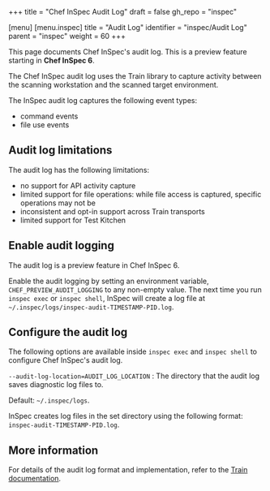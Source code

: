 +++
title = "Chef InSpec Audit Log"
draft = false
gh_repo = "inspec"

[menu]
  [menu.inspec]
    title = "Audit Log"
    identifier = "inspec/Audit Log"
    parent = "inspec"
    weight = 60
+++

This page documents Chef InSpec's audit log. This is a preview feature starting in **Chef InSpec 6**.

The Chef InSpec audit log uses the Train library to capture activity between the scanning workstation and the scanned target environment.

The InSpec audit log captures the following event types:

- command events
- file use events

## Audit log limitations

The audit log has the following limitations:

- no support for API activity capture
- limited support for file operations: while file access is captured, specific operations may not be
- inconsistent and opt-in support across Train transports
- limited support for Test Kitchen

## Enable audit logging

The audit log is a preview feature in Chef InSpec 6.

Enable the audit logging by setting an environment variable, `CHEF_PREVIEW_AUDIT_LOGGING` to any non-empty value. The next time you run `inspec exec` or `inspec shell`, InSpec will create a log file at `~/.inspec/logs/inspec-audit-TIMESTAMP-PID.log`.

## Configure the audit log

The following options are available inside `inspec exec` and `inspec shell` to configure Chef InSpec's audit log.

`--audit-log-location=AUDIT_LOG_LOCATION`
: The directory that the audit log saves diagnostic log files to.

  Default: `~/.inspec/logs`.

  InSpec creates log files in the set directory using the following format: `inspec-audit-TIMESTAMP-PID.log`.

## More information

For details of the audit log format and implementation, refer to the [Train documentation](https://github.com/inspec/train/blob/main/docs/audit_log.md).
